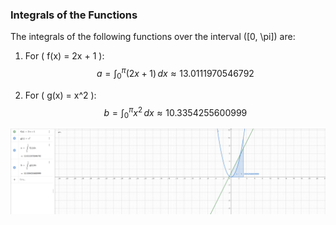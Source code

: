 ### Integrals of the Functions

The integrals of the following functions over the interval \([0, \pi]\) are:

1. For \( f(x) = 2x + 1 \):
   $$ 
   a = \int_0^\pi (2x + 1) \, dx \approx 13.0111970546792 
   $$

2. For \( g(x) = x^2 \):
   $$ 
   b = \int_0^\pi x^2 \, dx \approx 10.3354255600999 
   $$

![alt text](image.png)